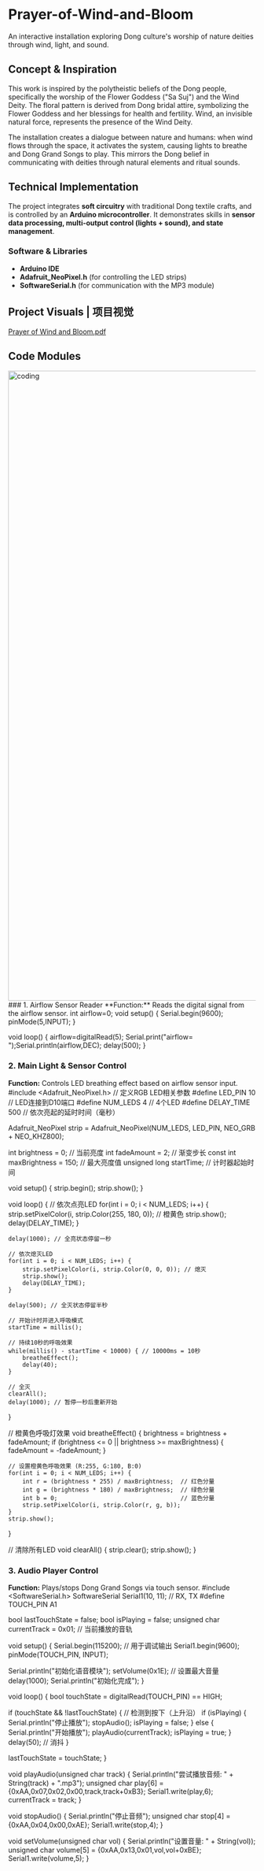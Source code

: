 # Prayer-of-Wind-and-Bloom
An interactive installation exploring Dong culture's worship of nature deities through wind, light, and sound.

## Concept & Inspiration 
This work is inspired by the polytheistic beliefs of the Dong people, specifically the worship of the Flower Goddess ("Sa Suj") and the Wind Deity. The floral pattern is derived from Dong bridal attire, symbolizing the Flower Goddess and her blessings for health and fertility. Wind, an invisible natural force, represents the presence of the Wind Deity.

The installation creates a dialogue between nature and humans: when wind flows through the space, it activates the system, causing lights to breathe and Dong Grand Songs to play. This mirrors the Dong belief in communicating with deities through natural elements and ritual sounds.

## Technical Implementation 
The project integrates **soft circuitry** with traditional Dong textile crafts, and is controlled by an **Arduino microcontroller**. It demonstrates skills in **sensor data processing, multi-output control (lights + sound), and state management**.

### Software & Libraries 
- **Arduino IDE**
- **Adafruit_NeoPixel.h** (for controlling the LED strips) 
- **SoftwareSerial.h** (for communication with the MP3 module)

## Project Visuals | 项目视觉
[Prayer of Wind and Bloom.pdf](https://github.com/user-attachments/files/21963568/Prayer.of.Wind.and.Bloom.pdf)

## Code Modules 
<img width="2560" height="1280" alt="coding" src="https://github.com/user-attachments/assets/bdbe103a-aa9b-4454-a4c8-b539902d6076" />
### 1. Airflow Sensor Reader 
**Function:** Reads the digital signal from the airflow sensor.
int airflow=0;
void setup() {
 Serial.begin(9600);
 pinMode(5,INPUT);
}

void loop() {
airflow=digitalRead(5);
Serial.print("airflow= ");Serial.println(airflow,DEC);
delay(500);
} 

### 2. Main Light & Sensor Control 
**Function:** Controls LED breathing effect based on airflow sensor input. 
#include <Adafruit_NeoPixel.h> // 定义RGB LED相关参数
#define LED_PIN    10        // LED连接到D10端口
#define NUM_LEDS   4         // 4个LED
#define DELAY_TIME 500       // 依次亮起的延时时间（毫秒）

Adafruit_NeoPixel strip = Adafruit_NeoPixel(NUM_LEDS, LED_PIN, NEO_GRB + NEO_KHZ800);

int brightness = 0;          // 当前亮度
int fadeAmount = 2;          // 渐变步长
const int maxBrightness = 150; // 最大亮度值
unsigned long startTime;      // 计时器起始时间

void setup() {
    strip.begin();
    strip.show();
}

void loop() {
    // 依次点亮LED
    for(int i = 0; i < NUM_LEDS; i++) {
        strip.setPixelColor(i, strip.Color(255, 180, 0)); // 橙黄色
        strip.show();
        delay(DELAY_TIME);
    }
    
    delay(1000); // 全亮状态停留一秒
    
    // 依次熄灭LED
    for(int i = 0; i < NUM_LEDS; i++) {
        strip.setPixelColor(i, strip.Color(0, 0, 0)); // 熄灭
        strip.show();
        delay(DELAY_TIME);
    }
    
    delay(500); // 全灭状态停留半秒
    
    // 开始计时并进入呼吸模式
    startTime = millis();
    
    // 持续10秒的呼吸效果
    while(millis() - startTime < 10000) { // 10000ms = 10秒
        breatheEffect();
        delay(40);
    }
    
    // 全灭
    clearAll();
    delay(1000); // 暂停一秒后重新开始
}

// 橙黄色呼吸灯效果
void breatheEffect() {
    brightness = brightness + fadeAmount;
    if (brightness <= 0 || brightness >= maxBrightness) {
        fadeAmount = -fadeAmount;
    }
    
    // 设置橙黄色呼吸效果 (R:255, G:180, B:0)
    for(int i = 0; i < NUM_LEDS; i++) {
        int r = (brightness * 255) / maxBrightness;  // 红色分量
        int g = (brightness * 180) / maxBrightness;  // 绿色分量
        int b = 0;                                   // 蓝色分量
        strip.setPixelColor(i, strip.Color(r, g, b));
    }
    strip.show();
}

// 清除所有LED
void clearAll() {
    strip.clear();
    strip.show();
}

### 3. Audio Player Control 
**Function:** Plays/stops Dong Grand Songs via touch sensor.
#include <SoftwareSerial.h>
SoftwareSerial Serial1(10, 11);  // RX, TX
#define TOUCH_PIN A1

bool lastTouchState = false;
bool isPlaying = false;
unsigned char currentTrack = 0x01;  // 当前播放的音轨

void setup() {
  Serial.begin(115200);  // 用于调试输出
  Serial1.begin(9600);
  pinMode(TOUCH_PIN, INPUT);
  
  Serial.println("初始化语音模块");
  setVolume(0x1E);  // 设置最大音量
  delay(1000);
  Serial.println("初始化完成");
}

void loop() {
  bool touchState = digitalRead(TOUCH_PIN) == HIGH;
  
  if (touchState && !lastTouchState) {  // 检测到按下（上升沿）
    if (isPlaying) {
      Serial.println("停止播放");
      stopAudio();
      isPlaying = false;
    } else {
      Serial.println("开始播放");
      playAudio(currentTrack);
      isPlaying = true;
    }
    delay(50);  // 消抖
  }
  
  lastTouchState = touchState;
}

void playAudio(unsigned char track) {
  Serial.println("尝试播放音频: " + String(track) + ".mp3");
  unsigned char play[6] = {0xAA,0x07,0x02,0x00,track,track+0xB3};
  Serial1.write(play,6);
  currentTrack = track;
}

void stopAudio() {
  Serial.println("停止音频");
  unsigned char stop[4] = {0xAA,0x04,0x00,0xAE};
  Serial1.write(stop,4);
}

void setVolume(unsigned char vol) {
  Serial.println("设置音量: " + String(vol));
  unsigned char volume[5] = {0xAA,0x13,0x01,vol,vol+0xBE};
  Serial1.write(volume,5);
}
